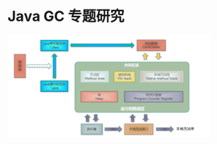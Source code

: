 # Java GC 专题研究
<img onclick="" src="https://raw.githubusercontent.com/Bruce5022/java-core-gc/master/src/main/resources/files/javamemory.png" width="80%">


